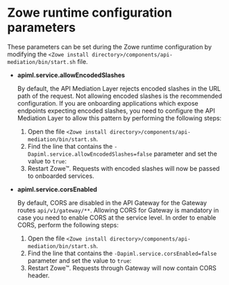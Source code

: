 # Zowe runtime configuration parameters

These parameters can be set during the Zowe runtime configuration by modifying the `<Zowe install directory>/components/api-mediation/bin/start.sh` file.

* **apiml.service.allowEncodedSlashes**

    By default, the API Mediation Layer rejects encoded slashes in the URL path of the request. Not allowing encoded slashes is the recommended configuration. If you are onboarding applications which expose endpoints expecting encoded slashes, you need to configure the API Mediation Layer to allow this pattern by performing the following steps:
    1. Open the file `<Zowe install directory>/components/api-mediation/bin/start.sh`.
    2. Find the line that contains the `-Dapiml.service.allowEncodedSlashes=false` parameter and set the value to `true`:
    3. Restart Zowe&trade;. Requests with encoded slashes will now be passed to onboarded services. 
       
       
* **apiml.service.corsEnabled**

    By default, CORS are disabled in the API Gateway for the Gateway routes `api/v1/gateway/**`. Allowing CORS for Gateway is mandatory in case you need to enable CORS at the service level. In order to enable CORS, perform the following steps:
    1. Open the file `<Zowe install directory>/components/api-mediation/bin/start.sh`.
    2. Find the line that contains the `-Dapiml.service.corsEnabled=false` parameter and set the value to `true`:
    3. Restart Zowe&trade;. Requests through Gateway will now contain CORS header. 

    
